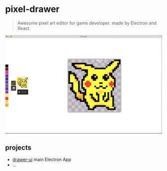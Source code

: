 # pixel-drawer

> Awesome pixel art editor for game developer. made by Electron and React.

![黄皮耗子](./preview.jpeg)

## projects

* [drawer-ui](./drawer-ui/README.md) main Electron App
* ...
